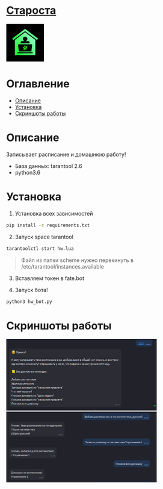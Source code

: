 
# [Староста](https://icq.im/hw_bot)

<a href="https://icq.im/hw_bot"><img src="https://github.com/ICQ-BOTS/hw_bot/blob/main/hw.png" width="100" height="100"></a>

# Оглавление 
 - [Описание](https://github.com/ICQ-BOTS/hw_bot#описание)
 - [Установка](https://github.com/ICQ-BOTS/hw_bot#установка)
 - [Скриншоты работы](https://github.com/ICQ-BOTS/hw_bot#скриншоты-работы)

# Описание
Записывает расписание и домашнюю работу!

- База данных: tarantool 2.6
- python3.6


# Установка

1. Установка всех зависимостей 
```bash
pip install -r requirements.txt
```

2. Запуск space tarantool
```bash
tarantoolctl start hw.lua
```
> Файл из папки scheme нужно перекинуть в /etc/tarantool/instances.available

3. Вставляем токен в fate.bot

4. Запуск бота!
```bash
python3 hw_bot.py
```

# Скриншоты работы
<img src="https://github.com/ICQ-BOTS/hw_bot/blob/main/img/1.png" width="400">
<img src="https://github.com/ICQ-BOTS/hw_bot/blob/main/img/2.png" width="400">